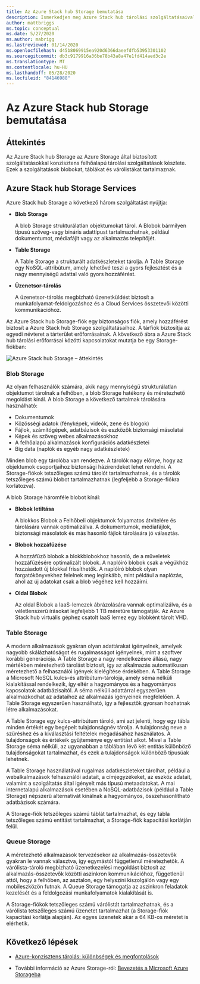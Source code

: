 ```yaml
---
title: Az Azure Stack hub Storage bemutatása
description: Ismerkedjen meg Azure Stack hub tárolási szolgáltatásaival.
author: mattbriggs
ms.topic: conceptual
ms.date: 5/27/2020
ms.author: mabrigg
ms.lastreviewed: 01/14/2020
ms.openlocfilehash: d45b8069915ea920d6366daeefdfb53953301102
ms.sourcegitcommit: db3c9179916a36be78b43a8a47e1fd414aed3c2e
ms.translationtype: MT
ms.contentlocale: hu-HU
ms.lasthandoff: 05/28/2020
ms.locfileid: "84146988"
---
```

# <a name="introduction-to-azure-stack-hub-storage"></a>Az Azure Stack hub Storage bemutatása

## <a name="overview"></a>Áttekintés

Az Azure Stack hub Storage az Azure Storage által biztosított szolgáltatásokkal konzisztens felhőalapú tárolási szolgáltatások készlete. Ezek a szolgáltatások blobokat, táblákat és várólistákat tartalmaznak.

## <a name="azure-stack-hub-storage-services"></a>Azure Stack hub Storage Services

Azure Stack hub Storage a következő három szolgáltatást nyújtja:

- **Blob Storage**

    A blob Storage strukturálatlan objektumokat tárol. A Blobok bármilyen típusú szöveg-vagy bináris adattípust tartalmazhatnak, például dokumentumot, médiafájlt vagy az alkalmazás telepítőjét.

- **Table Storage**

    A Table Storage a strukturált adatkészleteket tárolja. A Table Storage egy NoSQL-attribútum, amely lehetővé teszi a gyors fejlesztést és a nagy mennyiségű adattal való gyors hozzáférést.

- **Üzenetsor-tárolás**

    A üzenetsor-tárolás megbízható üzenetküldést biztosít a munkafolyamat-feldolgozáshoz és a Cloud Services összetevői közötti kommunikációhoz.

Az Azure Stack hub Storage-fiók egy biztonságos fiók, amely hozzáférést biztosít a Azure Stack hub Storage szolgáltatásaihoz. A tárfiók biztosítja az egyedi névteret a tárterület erőforrásainak. A következő ábra a Azure Stack hub tárolási erőforrásai közötti kapcsolatokat mutatja be egy Storage-fiókban:

![Azure Stack hub Storage – áttekintés](media/azure-stack-storage-overview/azurestackstorageoverview.svg)

### <a name="blob-storage"></a>Blob Storage

Az olyan felhasználók számára, akik nagy mennyiségű strukturálatlan objektumot tárolnak a felhőben, a blob Storage hatékony és méretezhető megoldást kínál. A blob Storage a következő tartalmak tárolására használható:

- Dokumentumok
- Közösségi adatok (fényképek, videók, zene és blogok)
- Fájlok, számítógépek, adatbázisok és eszközök biztonsági másolatai
- Képek és szöveg webes alkalmazásokhoz
- A felhőalapú alkalmazások konfigurációs adatkészletei
- Big data (naplók és egyéb nagy adatkészletek)

Minden blob egy tárolóba van rendezve. A tárolók nagy előnye, hogy az objektumok csoportjaihoz biztonsági házirendeket lehet rendelni. A Storage-fiókok tetszőleges számú tárolót tartalmazhatnak, és a tárolók tetszőleges számú blobot tartalmazhatnak (legfeljebb a Storage-fiókra korlátozva).

A blob Storage háromféle blobot kínál:

- **Blobok letiltása**

    A blokkos Blobok a Felhőbeli objektumok folyamatos átvitelére és tárolására vannak optimalizálva. A dokumentumok, médiafájlok, biztonsági másolatok és más hasonló fájlok tárolására jó választás.

- **Blobok hozzáfűzése**

    A hozzáfűző blobok a blokkblobokhoz hasonló, de a műveletek hozzáfűzésére optimalizált blobok. A naplóíró blobok csak a végükhöz hozzáadott új blokkal frissíthetők. A naplóíró blobok olyan forgatókönyvekhez felelnek meg leginkább, mint például a naplózás, ahol az új adatokat csak a blob végéhez kell hozzáírni.

- **Oldal Blobok**

    Az oldal Blobok a IaaS-lemezek ábrázolására vannak optimalizálva, és a véletlenszerű írásokat legfeljebb 1 TB méretűre támogatják. Az Azure Stack hub virtuális géphez csatolt IaaS lemez egy blobként tárolt VHD.

### <a name="table-storage"></a>Table Storage

A modern alkalmazások gyakran olyan adattárakat igényelnek, amelyek nagyobb skálázhatóságot és rugalmasságot igényelnek, mint a szoftver korábbi generációja. A Table Storage a nagy rendelkezésre állású, nagy mértékben méretezhető tárolást biztosít, így az alkalmazás automatikusan méretezhető a felhasználói igények kielégítése érdekében. A Table Storage a Microsoft NoSQL kulcs-és attribútum-tárolója, amely séma nélküli kialakítással rendelkezik, így eltér a hagyományos és a hagyományos kapcsolatok adatbázisaitól. A séma nélküli adattárral egyszerűen alkalmazkodhat az adataihoz az alkalmazás igényeinek megfelelően. A Table Storage egyszerűen használható, így a fejlesztők gyorsan hozhatnak létre alkalmazásokat.

A Table Storage egy kulcs-attribútum tároló, ami azt jelenti, hogy egy tábla minden értékét egy begépelt tulajdonságnév tárolja. A tulajdonság neve a szűréshez és a kiválasztási feltételek megadásához használatos. A tulajdonságok és értékeik gyűjteménye egy entitást alkot. Mivel a Table Storage séma nélküli, az ugyanabban a táblában lévő két entitás különböző tulajdonságokat tartalmazhat, és ezek a tulajdonságok különböző típusúak lehetnek.

A Table Storage használatával rugalmas adatkészleteket tárolhat, például a webalkalmazások felhasználói adatait, a címjegyzékeket, az eszköz adatait, valamint a szolgáltatás által igényelt más típusú metaadatokat. A mai internetalapú alkalmazások esetében a NoSQL-adatbázisok (például a Table Storage) népszerű alternatívát kínálnak a hagyományos, összehasonlítható adatbázisok számára.

A Storage-fiók tetszőleges számú táblát tartalmazhat, és egy tábla tetszőleges számú entitást tartalmazhat, a Storage-fiók kapacitási korlátján felül.

### <a name="queue-storage"></a>Queue Storage

A méretezhető alkalmazások tervezésekor az alkalmazás-összetevők gyakran le vannak választva, így egymástól függetlenül méretezhetők. A várólista-tároló megbízható üzenetkezelési megoldást biztosít az alkalmazás-összetevők közötti aszinkron kommunikációhoz, függetlenül attól, hogy a felhőben, az asztalon, egy helyszíni kiszolgálón vagy egy mobileszközön futnak. A Queue Storage támogatja az aszinkron feladatok kezelését és a feldolgozási munkafolyamatok kialakítását is.

A Storage-fiókok tetszőleges számú várólistát tartalmazhatnak, és a várólista tetszőleges számú üzenetet tartalmazhat (a Storage-fiók kapacitási korlátja alapján). Az egyes üzenetek akár a 64 KB-os méretet is elérhetik.

## <a name="next-steps"></a>Következő lépések

- [Azure-konzisztens tárolás: különbségek és megfontolások](azure-stack-acs-differences.md)

- További információ az Azure Storage-ról: [Bevezetés a Microsoft Azure Storageba](/azure/storage/common/storage-introduction)
